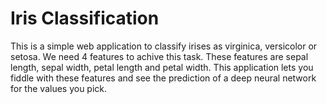 # Iris Classification

This is a simple web application to classify irises as virginica, versicolor or setosa. We need 4 features to achive this task. These features are sepal length, sepal width, petal length and petal width. This application lets you fiddle with these features and see the prediction of a deep neural network for the values you pick.
